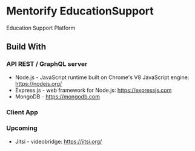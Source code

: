 # Mentorify EducationSupport

Education Support Platform

## Build With

### API REST / GraphQL server

- Node.js - JavaScript runtime built on Chrome's V8 JavaScript engine: https://nodejs.org/
- Express.js - web framework for Node.js: https://expressjs.com
- MongoDB - https://mongodb.com

### Client App

### Upcoming

- Jitsi - videobridge: https://jitsi.org/
